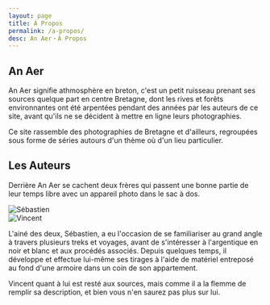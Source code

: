 ```yaml
---
layout: page
title: À Propos
permalink: /a-propos/
desc: An Aer・À Propos
---
```


## An Aer

An Aer signifie athmosphère en breton, c'est un petit ruisseau prenant
ses sources quelque part en centre Bretagne, dont les rives et forêts
environnantes ont été arpentées pendant des années par les auteurs de
ce site, avant qu'ils ne se décident à mettre en ligne leurs
photographies.

Ce site rassemble des photographies de Bretagne et d'ailleurs,
regroupées sous forme de séries autours d'un thème où d'un lieu
particulier.

## Les Auteurs

Derrière An Aer se cachent deux frères qui passent une bonne partie de
leur temps libre avec un appareil photo dans le sac à dos.

<div class="profil cf">
  <div class="left">
    <img src="/assets/img/profil-mxs.png" alt="Sébastien" />
  </div>
  <div class="right">
    <img src="/assets/img/profil-vincent.png" alt="Vincent" />
  </div>
</div>

L'ainé des deux, Sébastien, a eu l'occasion de se familiariser au
grand angle à travers plusieurs treks et voyages, avant de
s'intéresser à l'argentique en noir et blanc et aux procédés
associés. Depuis quelques temps, il développe et effectue lui-même ses
tirages à l'aide de matériel entreposé au fond d'une armoire dans un
coin de son appartement.

Vincent quant à lui est resté aux sources, mais comme il a la flemme
de remplir sa description, et bien vous n'en saurez pas plus sur lui.
